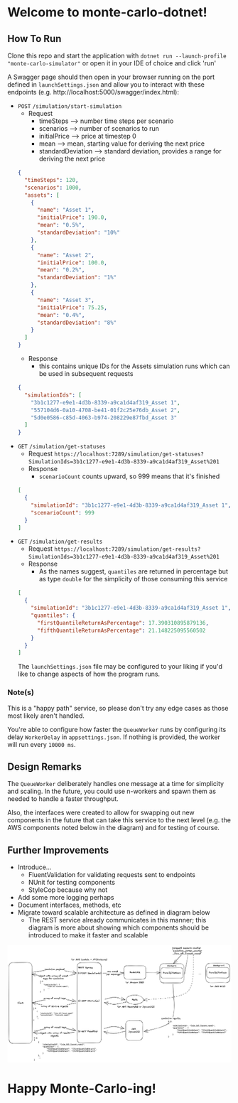 # Welcome to monte-carlo-dotnet!

## How To Run

Clone this repo and start the application with `dotnet run --launch-profile "monte-carlo-simulator"` or open it in your IDE of choice and click 'run'

A Swagger page should then open in your browser running on the port defined in `launchSettings.json` and allow you to interact with these endpoints (e.g. http://localhost:5000/swagger/index.html):

- `POST` `/simulation/start-simulation`
  - Request
    - timeSteps --> number time steps per scenario
    - scenarios --> number of scenarios to run
    - initialPrice --> price at timestep 0
    - mean --> mean, starting value for deriving the next price
    - standardDeviation --> standard deviation, provides a range for deriving the next price
  ```json
  {
    "timeSteps": 120,
    "scenarios": 1000,
    "assets": [
      {
        "name": "Asset 1",
        "initialPrice": 190.0,
        "mean": "0.5%",
        "standardDeviation": "10%"
      },
      {
        "name": "Asset 2",
        "initialPrice": 100.0,
        "mean": "0.2%",
        "standardDeviation": "1%"
      },
      {
        "name": "Asset 3",
        "initialPrice": 75.25,
        "mean": "0.4%",
        "standardDeviation": "8%"
      }
    ]
  }
  ```
  - Response
    - this contains unique IDs for the Assets simulation runs which can be used in subsequent requests
  ```json
  {
    "simulationIds": [
      "3b1c1277-e9e1-4d3b-8339-a9ca1d4af319_Asset 1",
      "557104d6-0a10-4708-be41-01f2c25e76db_Asset 2",
      "5d0e0586-c85d-4063-b974-208229e87fbd_Asset 3"
    ]
  }
  ```
- `GET` `/simulation/get-statuses`
  - Request
    `https://localhost:7289/simulation/get-statuses?SimulationIds=3b1c1277-e9e1-4d3b-8339-a9ca1d4af319_Asset%201`
  - Response
    - `scenarioCount` counts upward, so 999 means that it's finished
  ```json
  [
    {
      "simulationId": "3b1c1277-e9e1-4d3b-8339-a9ca1d4af319_Asset 1",
      "scenarioCount": 999
    }
  ]
  ```
- `GET` `/simulation/get-results`
  - Request
    `https://localhost:7289/simulation/get-results?SimulationIds=3b1c1277-e9e1-4d3b-8339-a9ca1d4af319_Asset%201`
  - Response
    - As the names suggest, `quantiles` are returned in percentage but as type `double` for the simplicity of those consuming this service
  ```json
  [
    {
      "simulationId": "3b1c1277-e9e1-4d3b-8339-a9ca1d4af319_Asset 1",
      "quantiles": {
        "firstQuantileReturnAsPercentage": 17.390310895879136,
        "fifthQuantileReturnAsPercentage": 21.148225095560502
      }
    }
  ]
  ```
  The `launchSettings.json` file may be configured to your liking if you'd like to change aspects of how the program runs.

### Note(s)

This is a "happy path" service, so please don't try any edge cases as those most likely aren't handled.

You're able to configure how faster the `QueueWorker` runs by configuring its delay `WorkerDelay` in `appsettings.json`. If nothing is provided, the worker will run every `10000 ms`.

## Design Remarks

The `QueueWorker` deliberately handles one message at a time for simplicity and scaling. In the future, you could use n-workers and spawn them as needed to handle a faster throughput.

Also, the interfaces were created to allow for swapping out new components in the future that can take this service to the next level (e.g. the AWS components noted below in the diagram) and for testing of course.

## Further Improvements

- Introduce...
  - FluentValidation for validating requests sent to endpoints
  - NUnit for testing components
  - StyleCop because why not
- Add some more logging perhaps
- Document interfaces, methods, etc
- Migrate toward scalable architecture as defined in diagram below
  - The REST service already communicates in this manner; this diagram is more about showing which components should be introduced to make it faster and scalable

![pefect-world-diagram](./src/assets/system-design.png "pefect-world-diagram")

# Happy Monte-Carlo-ing!
